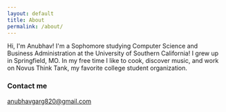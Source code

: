 ```yaml
---
layout: default
title: About
permalink: /about/
---
```


Hi, I'm Anubhav! I'm a Sophomore studying Computer Science and Business Administration at the University of Southern California! I grew up in Springfield, MO. In my free time I like to cook, discover music, and work on Novus Think Tank, my favorite college student organization. 

### Contact me

[anubhavgarg820@gmail.com](mailto:anubhavgarg820@gmail.com)
